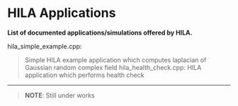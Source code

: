 # HILA Applications

__List of documented applications/simulations offered by HILA.__

hila_simple_example.cpp: 
> Simple HILA example application which computes laplacian of Gaussian random complex field
hila_health_check.cpp: 
> HILA application which performs health check

---
> __NOTE__: Still under works